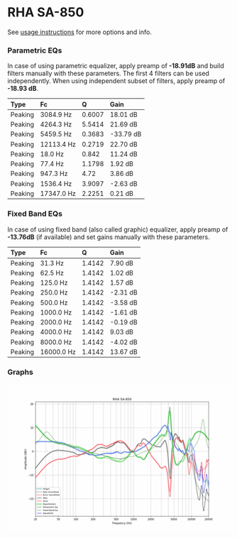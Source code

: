 # RHA SA-850
See [usage instructions](https://github.com/jaakkopasanen/AutoEq#usage) for more options and info.

### Parametric EQs
In case of using parametric equalizer, apply preamp of **-18.91dB** and build filters manually
with these parameters. The first 4 filters can be used independently.
When using independent subset of filters, apply preamp of **-18.93 dB**.

| Type    | Fc         |      Q | Gain      |
|:--------|:-----------|:-------|:----------|
| Peaking | 3084.9 Hz  | 0.6007 | 18.01 dB  |
| Peaking | 4264.3 Hz  | 5.5414 | 21.69 dB  |
| Peaking | 5459.5 Hz  | 0.3683 | -33.79 dB |
| Peaking | 12113.4 Hz | 0.2719 | 22.70 dB  |
| Peaking | 18.0 Hz    | 0.842  | 11.24 dB  |
| Peaking | 77.4 Hz    | 1.1798 | 1.92 dB   |
| Peaking | 947.3 Hz   | 4.72   | 3.86 dB   |
| Peaking | 1536.4 Hz  | 3.9097 | -2.63 dB  |
| Peaking | 17347.0 Hz | 2.2251 | 0.21 dB   |

### Fixed Band EQs
In case of using fixed band (also called graphic) equalizer, apply preamp of **-13.76dB**
(if available) and set gains manually with these parameters.

| Type    | Fc         |      Q | Gain     |
|:--------|:-----------|:-------|:---------|
| Peaking | 31.3 Hz    | 1.4142 | 7.90 dB  |
| Peaking | 62.5 Hz    | 1.4142 | 1.02 dB  |
| Peaking | 125.0 Hz   | 1.4142 | 1.57 dB  |
| Peaking | 250.0 Hz   | 1.4142 | -2.31 dB |
| Peaking | 500.0 Hz   | 1.4142 | -3.58 dB |
| Peaking | 1000.0 Hz  | 1.4142 | -1.61 dB |
| Peaking | 2000.0 Hz  | 1.4142 | -0.19 dB |
| Peaking | 4000.0 Hz  | 1.4142 | 9.03 dB  |
| Peaking | 8000.0 Hz  | 1.4142 | -4.02 dB |
| Peaking | 16000.0 Hz | 1.4142 | 13.67 dB |

### Graphs
![](./RHA%20SA-850.png)